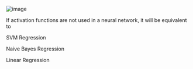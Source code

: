 ![image](https://user-images.githubusercontent.com/89120960/232330181-afdc2537-54e8-4ae5-b94e-903b187b40b5.png)



<p>
If activation functions are not used in a neural network, it will be equivalent to


SVM Regression


Naive Bayes Regression


Linear Regression
  
</p>
